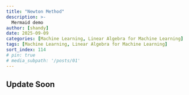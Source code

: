 ```yaml
---
title: "Newton Method"
description: >-
  Mermaid demo
author: [shandy]
date: 2025-09-09
categories: [Machine Learning, Linear Algebra for Machine Learning]
tags: [Machine Learning, Linear Algebra for Machine Learning]
sort_index: 114
# pin: true
# media_subpath: '/posts/01'
---
```


## Update Soon

